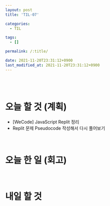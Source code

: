 ```yaml
---
layout: post
title: 'TIL-07'

categories:
  - TIL

tags:
  - []

permalink: /:title/

date: 2021-11-20T23:31:12+0900
last_modified_at: 2021-11-20T23:31:12+0900
---
```


<br>
<br>

# 오늘 할 것 (계획)

- [WeCode] JavaScript Replit 정리
- Replit 문제 Pseudocode 작성해서 다시 풀어보기

<br>

# 오늘 한 일 (회고)

<br>

# 내일 할 것
